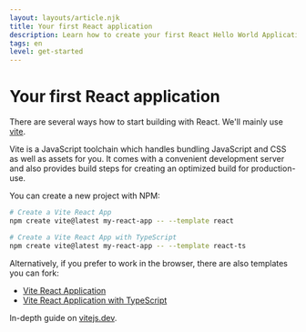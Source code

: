 ```yaml
---
layout: layouts/article.njk
title: Your first React application
description: Learn how to create your first React Hello World Application
tags: en
level: get-started
---
```


# Your first React application

There are several ways how to start building with React. We'll mainly use [vite](https://vitejs.dev).

Vite is a JavaScript toolchain which handles bundling JavaScript and CSS as well as assets for you. It comes with a convenient development server and also provides build steps for creating an optimized build for production-use.

You can create a new project with NPM:

```sh
# Create a Vite React App
npm create vite@latest my-react-app -- --template react

# Create a Vite React App with TypeScript
npm create vite@latest my-react-app -- --template react-ts
```

Alternatively, if you prefer to work in the browser, there are also templates you can fork:

- [Vite React Application](https://vite.new/react)
- [Vite React Application with TypeScript](https://vite.new/react-ts)

In-depth guide on [vitejs.dev](https://vitejs.dev).
